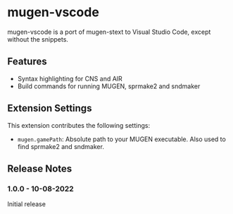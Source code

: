 # mugen-vscode

mugen-vscode is a port of mugen-stext to Visual Studio Code, except without the snippets.

## Features

- Syntax highlighting for CNS and AIR
- Build commands for running MUGEN, sprmake2 and sndmaker

## Extension Settings

This extension contributes the following settings:

* `mugen.gamePath`: Absolute path to your MUGEN executable. Also used to find sprmake2 and sndmaker.

## Release Notes

### 1.0.0 - 10-08-2022

Initial release
